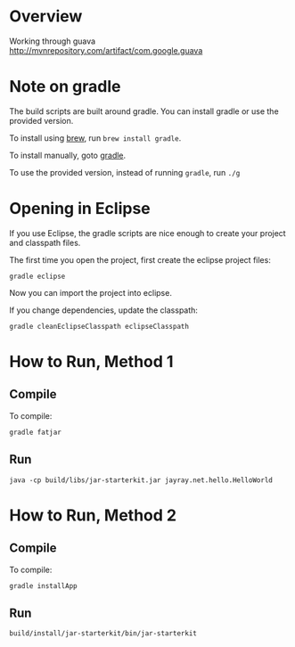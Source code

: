 Overview
========
Working through guava http://mvnrepository.com/artifact/com.google.guava

Note on gradle
==============
The build scripts are built around gradle.  You can install gradle or use the provided version.  

To install using [brew](http://mxcl.github.com/homebrew/), run `brew install gradle`.

To install manually, goto [gradle](http://www.gradle.org/downloads).

To use the provided version, instead of running `gradle`, run `./g`

Opening in Eclipse
==================
If you use Eclipse, the gradle scripts are nice enough to create your project and classpath files.

The first time you open the project, first create the eclipse project files:

```
gradle eclipse
```

Now you can import the project into eclipse.

If you change dependencies, update the classpath:

```
gradle cleanEclipseClasspath eclipseClasspath
```

How to Run, Method 1
====================

Compile
-------
To compile:
```
gradle fatjar
```

Run
---
```
java -cp build/libs/jar-starterkit.jar jayray.net.hello.HelloWorld
```

How to Run, Method 2
====================

Compile
-------
To compile:
```
gradle installApp
```

Run
---
```
build/install/jar-starterkit/bin/jar-starterkit
```
